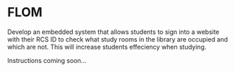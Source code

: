 # FLOM
Develop an embedded system that allows students to sign into a website with their RCS ID to check what study rooms in the library are occupied and which are not. This will increase students effeciency when studying. 

Instructions coming soon...
